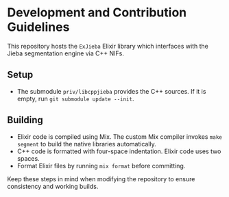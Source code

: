 # Development and Contribution Guidelines

This repository hosts the `ExJieba` Elixir library which interfaces with the
Jieba segmentation engine via C++ NIFs.

## Setup
- The submodule `priv/libcppjieba` provides the C++ sources. If it is empty,
  run `git submodule update --init`.

## Building
- Elixir code is compiled using Mix. The custom Mix compiler invokes `make segment`
  to build the native libraries automatically.
- C++ code is formatted with four-space indentation. Elixir code uses two spaces.
- Format Elixir files by running `mix format` before committing.

Keep these steps in mind when modifying the repository to ensure consistency and
working builds.
